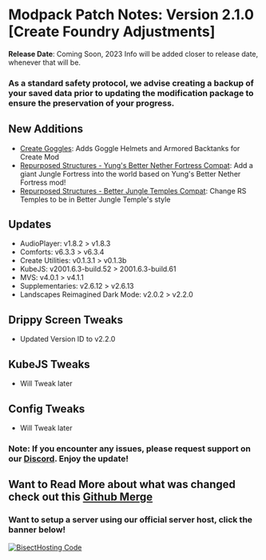 # Modpack Patch Notes: Version 2.1.0 [Create Foundry Adjustments]
**Release Date**: Coming Soon, 2023
	Info will be added closer to release date, whenever that will be.
### As a standard safety protocol, we advise creating a backup of your saved data prior to updating the modification package to ensure the preservation of your progress.
## New Additions
- [Create Goggles](https://modrinth.com/mod/create-goggles):  Adds Goggle Helmets and Armored Backtanks for Create Mod
- [Repurposed Structures - Yung's Better Nether Fortress Compat](https://modrinth.com/datapack/repurposed-structures-yungs-better-nether-fortress-compat): Add a giant Jungle Fortress into the world based on Yung's Better Nether Fortress mod! 
- [Repurposed Structures - Better Jungle Temples Compat](https://modrinth.com/datapack/repurposed-structures-better-jungle-temples): Change RS Temples to be in Better Jungle Temple's style
## Updates
- AudioPlayer: v1.8.2 > v1.8.3
- Comforts: v6.3.3 > v6.3.4
- Create Utilities: v0.1.3.1 > v0.1.3b
- KubeJS: v2001.6.3-build.52 > 2001.6.3-build.61
- MVS: v4.0.1 > v4.1.1
- Supplementaries: v2.6.12 > v2.6.13
- Landscapes Reimagined Dark Mode: v2.0.2 > v2.2.0
## Drippy Screen Tweaks
- Updated Version ID to v2.2.0
## KubeJS Tweaks
- Will Tweak later
## Config Tweaks
- Will Tweak later
### Note: If you encounter any issues, please request support on our [Discord](https://discord.gg/quenZthXgy). Enjoy the update!
## Want to Read More about what was changed check out this [Github Merge]()
### Want to setup a server using our official server host, click the banner below!
[![BisectHosting Code](https://raw.githubusercontent.com/M0nkeyPr0grammer/Landscapes-Reimagined/main/BH_Landscape_reimagined.png)](https://bisecthosting.com/landscapes_reimagined?r=modrinth+chanelog)

